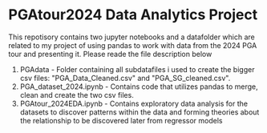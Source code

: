 # PGAtour2024 Data Analytics Project

This repotisory contains two jupyter notebooks and a datafolder which are related to my project of using pandas to work with data from the 2024 PGA tour and presenting it. Please reade the file description below

1. PGAdata - Folder containing all subdatafiles i used to create the bigger csv files: "PGA_Data_Cleaned.csv" and "PGA_SG_cleaned.csv".
2. PGA_dataset_2024.ipynb - Contains code that utilizes pandas to merge, clean and create the two csv files. 
3. PGAtour_2024EDA.ipynb - Contains exploratory data analysis for the datasets to discover patterns within the data and forming theories about the relationship to be discovered later from regressor models


 

